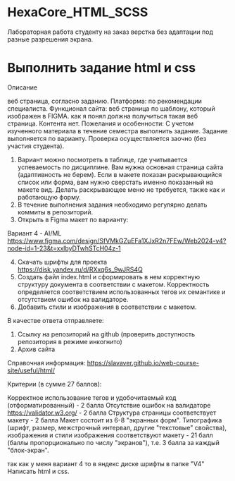 # HexaCore_HTML_SCSS
 Лабораторная работа студенту на заказ верстка без адаптации под разные разрешения экрана.

# Выполнить задание html и css
Описание

веб страница, согласно заданию.
Платформа: по рекомендации специалиста.
Функционал сайта: веб страница по шаблону, который изображен в FIGMA. как я понял должна получиться такая веб страница.
Контента нет.
Пожелания и особенности: С учетом изученного материала в течение семестра выполнить задание. Задание выполняется по варианту. Проверка осуществляется заочно (без участия студента).

1. Вариант можно посмотреть в таблице, где учитывается успеваемость по дисциплине. Вам нужна основная страница сайта (адаптивность не берем). Если в макете показан раскрывающийся список или форма, вам нужно сверстать именно показанный на макете вид. Делать раскрывающее меню не требуется, также как и работающую форму.
2. В течение выполнения задания необходимо регулярно делать коммиты в репозиторий.
3. Открыть в Figma макет по варианту:


Вариант 4 - AI/ML https://www.figma.com/design/SfVMkGZuEFa1XJxR2n7FEw/Web2024-v4?node-id=1-23&t=xxlbyDTwhSTcH04z-1

4. Скачать шрифты для проекта https://disk.yandex.ru/d/RXxq6s_9wJRS4Q
5. Создать файл index.html и сформировать в нем корректную структуру документа в соответствии с макетом. Корректность определяется соответствием использованных тегов их семантике и отсутствием ошибок на валидаторе.
6. Добавить стили и изображения в соответствии с макетом.


В качестве ответа отправляете:

1) Ссылку на репозиторий на github (проверить доступность репозитория в режиме инкогнито)
2) Архив сайта

Справочная информация:
https://slavaver.github.io/web-course-site/useful/html/


Критерии (в сумме 27 баллов):

Корректное использование тегов и удобочитаемый код (отформатированный) - 2 балла
Отсутствие ошибок на валидаторе https://validator.w3.org/ - 2 балла
Структура страницы соответствует макету - 2 балла
Макет состоит из 6-8 "экранных форм". Типографика (шрифт, размер, межстрочный интервал, другие "текстовые" свойства), изображения и стили изображения соответствуют макету - 21 балл (баллы пропорционально по числу "экранов"), т.е. 3 балла за каждый "блок-экран".

так как у меня вариант 4 то в яндекс диске шрифты в папке "V4"
Написать html и css.